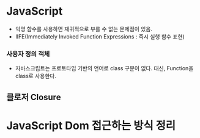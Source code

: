 # JavaScript

- 익명 함수를 사용하면 재귀적으로 부를 수 없는 문제점이 있음.
- IIFE(Immediately Invoked Function Expressions : 즉시 실행 함수 표현)

### 사용자 정의 객체
- 자바스크립트는 프로토타입 기반의 언어로 class 구문이 없다. 대신, Function을 class로 사용한다. 

## 클로저 Closure

#  JavaScript Dom 접근하는 방식 정리
